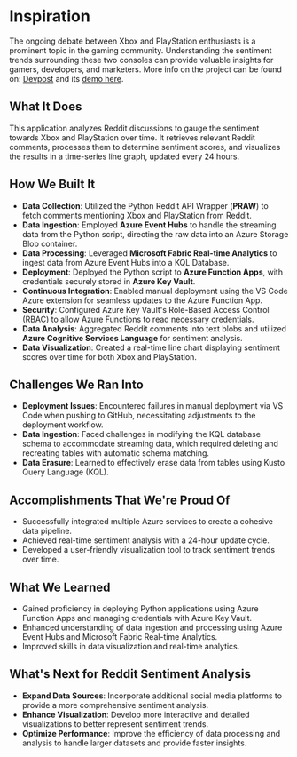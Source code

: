# Inspiration

The ongoing debate between Xbox and PlayStation enthusiasts is a prominent topic in the gaming community. Understanding the sentiment trends surrounding these two consoles can provide valuable insights for gamers, developers, and marketers. More info on the project can be found on: [Devpost](https://devpost.com/software/twitter-sentiment-analysis-sc4w1x) and its [demo here](https://youtu.be/uzoU234xk8A?si=ggFqIEqh1PnP2NL3).

## What It Does

This application analyzes Reddit discussions to gauge the sentiment towards Xbox and PlayStation over time. It retrieves relevant Reddit comments, processes them to determine sentiment scores, and visualizes the results in a time-series line graph, updated every 24 hours.

## How We Built It

- **Data Collection**: Utilized the Python Reddit API Wrapper (**PRAW**) to fetch comments mentioning Xbox and PlayStation from Reddit.
- **Data Ingestion**: Employed **Azure Event Hubs** to handle the streaming data from the Python script, directing the raw data into an Azure Storage Blob container.
- **Data Processing**: Leveraged **Microsoft Fabric Real-time Analytics** to ingest data from Azure Event Hubs into a KQL Database.
- **Deployment**: Deployed the Python script to **Azure Function Apps**, with credentials securely stored in **Azure Key Vault**.
- **Continuous Integration**: Enabled manual deployment using the VS Code Azure extension for seamless updates to the Azure Function App.
- **Security**: Configured Azure Key Vault's Role-Based Access Control (RBAC) to allow Azure Functions to read necessary credentials.
- **Data Analysis**: Aggregated Reddit comments into text blobs and utilized **Azure Cognitive Services Language** for sentiment analysis.
- **Data Visualization**: Created a real-time line chart displaying sentiment scores over time for both Xbox and PlayStation.

## Challenges We Ran Into

- **Deployment Issues**: Encountered failures in manual deployment via VS Code when pushing to GitHub, necessitating adjustments to the deployment workflow.
- **Data Ingestion**: Faced challenges in modifying the KQL database schema to accommodate streaming data, which required deleting and recreating tables with automatic schema matching.
- **Data Erasure**: Learned to effectively erase data from tables using Kusto Query Language (KQL).

## Accomplishments That We're Proud Of

- Successfully integrated multiple Azure services to create a cohesive data pipeline.
- Achieved real-time sentiment analysis with a 24-hour update cycle.
- Developed a user-friendly visualization tool to track sentiment trends over time.

## What We Learned

- Gained proficiency in deploying Python applications using Azure Function Apps and managing credentials with Azure Key Vault.
- Enhanced understanding of data ingestion and processing using Azure Event Hubs and Microsoft Fabric Real-time Analytics.
- Improved skills in data visualization and real-time analytics.

## What's Next for Reddit Sentiment Analysis

- **Expand Data Sources**: Incorporate additional social media platforms to provide a more comprehensive sentiment analysis.
- **Enhance Visualization**: Develop more interactive and detailed visualizations to better represent sentiment trends.
- **Optimize Performance**: Improve the efficiency of data processing and analysis to handle larger datasets and provide faster insights.
